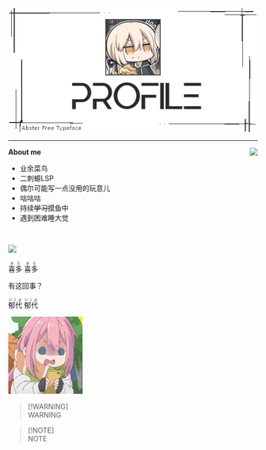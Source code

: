 <div align="center"><img src="./img/headerpic.png"/></div>

----

<a src="https://github.com/anuraghazra/github-readme-stats" target="_blank"><img src="https://github-readme-stats.vercel.app/api?username=monSteRhhe&show_icons=true&theme=github_dark&count_private=true&title_color=fff&icon_color=f5fffa" align="right" /></a>

**About me**

- 业余菜鸟
- 二刺螈LSP
- 偶尔可能写一点没用的玩意儿
- 咕咕咕
- 持续~~学习~~摸鱼中
- 遇到困难睡大觉

​    

<a src="https://github.com/anuraghazra/github-readme-stats" target="_blank"><img src="https://github-readme-stats.vercel.app/api/top-langs/?username=monsterhhe&layout=compact&exclude_repo=oneindex,oneindex-theme" /></a>

<ruby>喜多<rt>きた</rt></ruby> <ruby>喜多<rt>きた</rt></ruby>

有这回事？

<ruby>郁代<rt>いくよ</rt></ruby> <ruby>郁代<rt>いくよ</rt></ruby>

![emoji](https://raw.githubusercontent.com/monSteRhhe/monSteRhhe/main/img/emoji1.jpg)



> [!WARNING]\
> WARNING

> [!NOTE]\
> NOTE